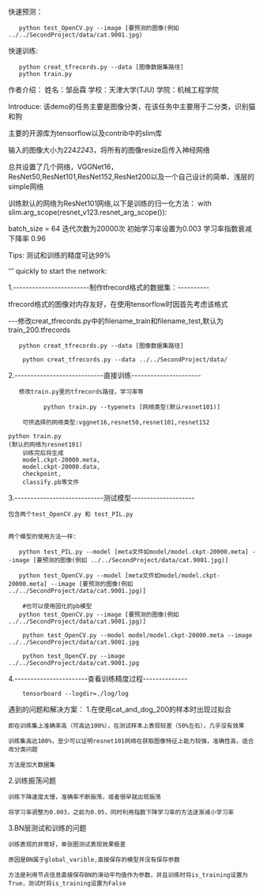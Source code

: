 
快速预测：

       python test_OpenCV.py --image [要预测的图像(例如 ../../SecondProject/data/cat.9001.jpg)
快速训练:

       python creat_tfrecords.py --data [图像数据集路径]
       python train.py

作者介绍：
姓名：邹岳霖
学校：天津大学(TJU)
学院：机械工程学院

Introduce:
该demo的任务主要是图像分类，在该任务中主要用于二分类，识别猫和狗

主要的开源库为tensorflow以及contrib中的slim库

输入的图像大小为224*224*3，将所有的图像resize后传入神经网络

总共设置了几个网络，VGGNet16，ResNet50,ResNet101,ResNet152,ResNet200以及一个自己设计的简单、浅层的simple网络

训练默认的网络为ResNet101网络,以下是训练的归一化方法：
    with slim.arg_scope(resnet_v123.resnet_arg_scope()):
    
batch_size = 64
迭代次数为20000次
初始学习率设置为0.003
学习率指数衰减下降率 0.96

Tips:
    测试和训练的精度可达99%

’‘’
quickly to start the network:

1.------------------------制作tfrecord格式的数据集：----------


tfrecord格式的图像对内存友好，在使用tensorflow时因首先考虑该格式

---修改creat_tfrecords.py中的filename_train和filename_test,默认为train_200.tfrecords

       python creat_tfrecords.py --data [图像数据集路径]

        python creat_tfrecords.py --data ../../SecondProject/data/

2.----------------------------直接训练----------------------

       修改train.py里的tfrecords路径，学习率等

              python train.py --typenets [网络类型(默认resnet101)]

        可供选择的网络类型:vggnet16,resnet50,resnet101,resnet152
        
    python train.py 
    (默认的网络为resnet101)
        训练完后将生成
        model.ckpt-20000.meta,
        model.ckpt-20000.data,
        checkpoint,
        classify.pb等文件
        
3.----------------------------测试模型--------------------

    包含两个test_OpenCV.py 和 test_PIL.py
    
    
    两个模型的使用方法一样:
    
       python test_PIL.py --model [meta文件如model/model.ckpt-20000.meta] --image [要预测的图像(例如 ../../SecondProject/data/cat.9001.jpg)]
        
       python test_OpenCV.py --model [meta文件如model/model.ckpt-20000.meta] --image [要预测的图像(例如 ../../SecondProject/data/cat.9001.jpg)]

        #也可以使用固化的pb模型
       python test_OpenCV.py --image [要预测的图像(例如 ../../SecondProject/data/cat.9001.jpg)]

        python test_OpenCV.py --model model/model.ckpt-20000.meta --image ../../SecondProject/data/cat.9001.jpg
        
        python test_OpenCV.py --image ../../SecondProject/data/cat.9001.jpg

4.-----------------------查看训练精度过程--------------

        tensorboard --logdir=./log/log
        
        
        

遇到的问题和解决方案：
1.在使用cat_and_dog_200的样本时出现过拟合

    即在训练集上准确率高（可高达100%），在测试样本上表现较差（50%左右），几乎没有效果
    
    训练集高达100%，至少可以证明resnet101网络在获取图像特征上能力较强，准确性高，适合改分类问题
    
    方法是加大数据集

2.训练振荡问题
    
    训练下降速度太慢，准确率不断振荡，或者很早就出现振荡
    
    将学习率调整为0.003，之前为0.05，同时利用指数下降学习率的方法逐渐减小学习率
    
3.BN层测试和训练的问题
    
    训练表现的非常好，单张图测试表现效果极差
    
    原因是BN属于global_varible,直接保存的模型并没有保存参数
    
    方法是利用节点信息直接保存BN的滑动平均值作为参数，并且训练时将is_training设置为True，测试时将is_training设置为False
    
    
        
